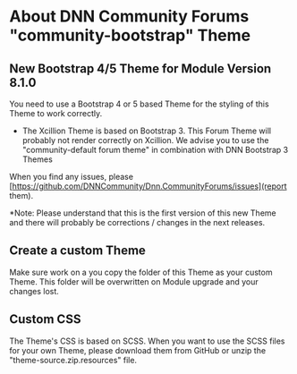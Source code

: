 # About DNN Community Forums "community-bootstrap" Theme

## New Bootstrap 4/5 Theme for Module Version 8.1.0

You need to use a Bootstrap 4 or 5 based Theme for the styling of this Theme to work correctly.
* The Xcillion Theme is based on Bootstrap 3. This Forum Theme will probably not render correctly on Xcillion. We advise you to use the "community-default forum theme" in combination with DNN Bootstrap 3 Themes


When you find any issues, please [https://github.com/DNNCommunity/Dnn.CommunityForums/issues](report them).

*Note: Please understand that this is the first version of this new Theme and there will probably be corrections / changes in the next releases.

## Create a custom Theme
Make sure work on a you copy the folder of this Theme as your custom Theme.
This folder will be overwritten on Module upgrade and your changes lost.

## Custom CSS
The Theme's CSS is based on SCSS.
When you want to use the SCSS files for your own Theme, please download them from GitHub or unzip the "theme-source.zip.resources" file.
